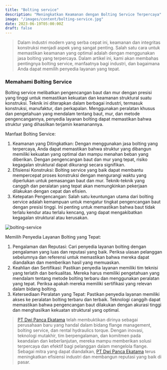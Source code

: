 ```yaml
---
title: "Bolting service"
description: "Meningkatkan Keamanan dengan Bolting Service Terpercaya"
image: "/images/content/bolting-service.jpg"
date: 2023-06-19T05:00:00Z
draft: false
---
```



>Dalam industri modern yang serba cepat ini, keamanan dan integritas konstruksi menjadi aspek yang sangat penting. Salah satu cara untuk memastikan keamanan yang optimal adalah dengan menggunakan jasa bolting yang terpercaya. Dalam artikel ini, kami akan membahas pentingnya bolting service, manfaatnya bagi industri, dan bagaimana Anda dapat memilih penyedia layanan yang tepat.

### Memahami Bolting Service

Bolting service melibatkan pengencangan baut dan mur dengan presisi yang tinggi untuk memastikan kekuatan dan keamanan struktural suatu konstruksi. Teknik ini diterapkan dalam berbagai industri, termasuk konstruksi, manufaktur, dan perkapalan. Menggunakan peralatan khusus dan pengetahuan yang mendalam tentang baut, mur, dan metode pengencangannya, penyedia layanan bolting dapat memastikan bahwa struktur yang dihasilkan terjamin keamanannya.

Manfaat Bolting Service:

1.  Keamanan yang Ditingkatkan: Dengan menggunakan jasa bolting yang terpercaya, Anda dapat memastikan bahwa struktur yang dibangun memiliki kekuatan yang optimal dan mampu menahan beban yang diberikan. Dengan pengencangan baut dan mur yang tepat, risiko kegagalan struktural dapat dikurangi secara signifikan.
2.  Efisiensi Konstruksi: Bolting service yang baik dapat membantu mempercepat proses konstruksi dengan mengurangi waktu yang diperlukan untuk pemasangan baut dan mur. Teknik-teknik yang canggih dan peralatan yang tepat akan memungkinkan pekerjaan dilakukan dengan cepat dan efisien.
3.  Ketepatan Pengencangan: Salah satu keuntungan utama dari bolting service adalah kemampuan untuk mengatur tingkat pengencangan baut dengan presisi tinggi. Ini penting untuk memastikan bahwa baut tidak terlalu kendur atau terlalu kencang, yang dapat mengakibatkan kegagalan struktural atau kerusakan.


![bolting-service](/images/content/bolting-service-wrench.jpg "bolting-service")

Memilih Penyedia Layanan Bolting yang Tepat:

1.  Pengalaman dan Reputasi: Cari penyedia layanan bolting dengan pengalaman yang luas dan reputasi yang baik. Periksa ulasan pelanggan sebelumnya dan referensi untuk memastikan bahwa mereka dapat diandalkan dan memberikan hasil yang memuaskan.
2.  Keahlian dan Sertifikasi: Pastikan penyedia layanan memiliki tim teknisi yang terlatih dan berkualitas. Mereka harus memiliki pengetahuan yang mendalam tentang metode bolting terbaru dan menggunakan peralatan yang tepat. Periksa apakah mereka memiliki sertifikasi yang relevan dalam bidang bolting.
3.  Ketersediaan Peralatan yang Tepat: Pastikan penyedia layanan memiliki akses ke peralatan bolting terbaru dan terbaik. Teknologi canggih dapat memastikan bahwa pengencangan baut dilakukan dengan akurasi tinggi dan menghasilkan kekuatan struktural yang optimal.

>[PT Dwi Panca Ekatama](https://dwipancabolting.id/contact) telah membuktikan dirinya sebagai perusahaan baru yang handal dalam bidang flange management, bolting service, dan rental hydraulics torque. Dengan inovasi, teknologi mutakhir, tim berpengalaman, dan komitmen pada keandalan dan keberlanjutan, mereka mampu memberikan solusi terpercaya dan efektif bagi pelanggan dalam mengelola flange. Sebagai mitra yang dapat diandalkan, [PT Dwi Panca Ekatama](https://dwipancabolting.id/contact) terus meningkatkan efisiensi industri dan membangun reputasi yang baik di pasar.